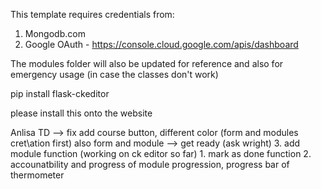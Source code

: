 This template requires credentials from:
1) Mongodb.com
2) Google OAuth - https://console.cloud.google.com/apis/dashboard

The modules folder will also be updated for reference and also for emergency usage (in case the classes don't work)

pip install flask-ckeditor

please install this onto the website

Anlisa TD -->  fix add course button, different color (form and modules cret\ation first)
               also form and module --> get ready
               (ask wright) 3. add module function (working on ck editor so far)
               1. mark as done function
               2. accounatbility and progress of module progression, progress bar of thermometer
